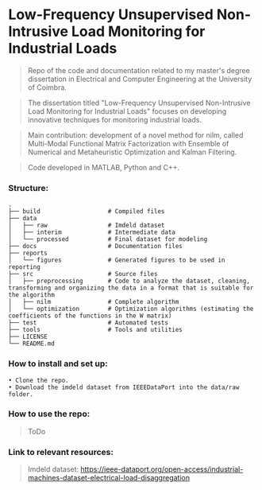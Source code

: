Low-Frequency Unsupervised Non-Intrusive Load Monitoring for Industrial Loads
============================

> Repo of the code and documentation related to my master's degree dissertation in Electrical and Computer Engineering at the University of Coimbra.

> The dissertation titled "Low-Frequency Unsupervised Non-Intrusive Load Monitoring for Industrial Loads" focuses on developing innovative techniques for monitoring industrial loads.

> Main contribution: development of a novel method for nilm, called Multi-Modal Functional Matrix Factorization with Ensemble of Numerical and Metaheuristic Optimization and Kalman Filtering.

> Code developed in MATLAB, Python and C++.

### Structure:
```
.
├── build                   # Compiled files
├── data
│   ├── raw                 # Imdeld dataset
│   ├── interim             # Intermediate data
│   └── processed           # Final dataset for modeling
├── docs                    # Documentation files
├── reports					
│   └── figures             # Generated figures to be used in reporting 
├── src                     # Source files
│   ├── preprocessing       # Code to analyze the dataset, cleaning, transforming and organizing the data in a format that is suitable for the algorithm
│   ├── nilm                # Complete algorithm
│   └── optimization        # Optimization algorithms (estimating the coefficients of the functions in the W matrix)
├── test                    # Automated tests
├── tools                   # Tools and utilities
├── LICENSE
└── README.md
```

### How to install and set up:
```
• Clone the repo.
• Download the imdeld dataset from IEEEDataPort into the data/raw folder.
```

### How to use the repo:
> ToDo


### Link to relevant resources:
> Imdeld dataset: https://ieee-dataport.org/open-access/industrial-machines-dataset-electrical-load-disaggregation
